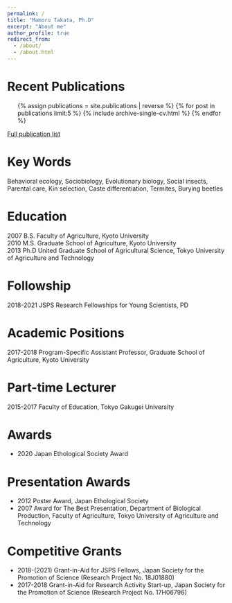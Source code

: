 ```yaml
---
permalink: /
title: "Mamoru Takata, Ph.D"
excerpt: "About me"
author_profile: true
redirect_from: 
  - /about/
  - /about.html
---
```


Recent Publications
======

   <ul>{% assign publications = site.publications | reverse %}
  {% for post in publications limit:5 %}
    {% include archive-single-cv.html %}
  {% endfor %}</ul>
  
  <!-- <ul><!--{% for post in site.publications reversed %} 
  {% for post in site.publications reversed limit:5 %}
    {% include archive-single-cv.html %}
  {% endfor %}</ul> -->
  

[Full publication list](https://scholar.google.com/citations?user=1fHBRKMAAAAJ)  


Key Words
======
Behavioral ecology, Sociobiology, Evolutionary biology, Social insects, Parental care, Kin selection, Caste differentiation, Termites, Burying beetles

Education
======
2007     B.S. Faculty of Agriculture, Kyoto University  
2010     M.S. Graduate School of Agriculture, Kyoto University  
2013     Ph.D United Graduate School of Agricultural Science, Tokyo University of Agriculture and Technology  

Followship
======
2018-2021     JSPS Research Fellowships for Young Scientists, PD  

Academic Positions
======
2017-2018  Program-Specific Assistant Professor, Graduate School of Agriculture, Kyoto University  

Part-time Lecturer
======
2015-2017     Faculty of Education, Tokyo Gakugei University  

Awards
======
* 2020     Japan Ethological Society Award  

Presentation Awards
======
* 2012     Poster Award, Japan Ethological Society  
* 2007     Award for The Best Presentation, Department of Biological Production, Faculty of Agriculture, Tokyo University of Agriculture and Technology  

Competitive Grants
======
* 2018-(2021) Grant-in-Aid for JSPS Fellows, Japan Society for the Promotion of Science (Research Project No. 18J01880)  
* 2017-2018 Grant-in-Aid for Research Activity Start-up, Japan Society for the Promotion of Science (Research Project No. 17H06796)

<!--
### Society Committees
### Journal Editorship
-->
